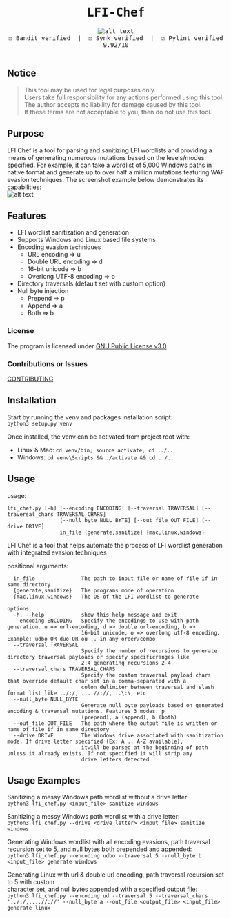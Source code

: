 <div align="center" style="font-family: monospace">
<h1>LFI-Chef</h1>

![alt text](https://github.com/ngimb64/LFI-Chef/blob/main/LFI_Chef.png?raw=true)<br>
&#9745;&#65039; Bandit verified &nbsp;|&nbsp; &#9745;&#65039; Synk verified &nbsp;|&nbsp; &#9745;&#65039; Pylint verified 9.92/10
<br><br>
</div>

## **Notice**
> This tool may be used for legal purposes only.<br>
> Users take full responsibility for any actions performed using this tool.<br>
> The author accepts no liability for damage caused by this tool.<br>
> If these terms are not acceptable to you, then do not use this tool.

## Purpose
LFI Chef is a tool for parsing and sanitizing LFI wordlists and providing a means of generating
numerous mutations based on the levels/modes specified. For example, it can take a wordlist of 5,000
Windows paths in native format and generate up to over half a million mutations featuring WAF
evasion techniques. The screenshot example below demonstrates its capabilities:<br>
![alt text](https://github.com/ngimb64/LFI-Chef/blob/main/LFI_Chef_Result.png)

## Features

- LFI wordlist sanitization and generation
- Supports Windows and Linux based file systems
- Encoding evasion techniques
  - URL encoding => u
  - Double URL encoding => d
  - 16-bit unicode => b
  - Overlong UTF-8 encoding => o
- Directory traversals (default set with custom option)
- Null byte injection
  - Prepend => p
  - Append => a
  - Both => b

### License
The program is licensed under [GNU Public License v3.0](LICENSE.md)

### Contributions or Issues
[CONTRIBUTING](CONTRIBUTING.md)

## Installation
Start by running the venv and packages installation script:<br>
    `python3 setup.py venv`

Once installed, the venv can be activated from project root with:<br>
- Linux & Mac: `cd venv/bin; source activate; cd ../..`
- Windows: `cd venv\Scripts && ./activate && cd ../..`

## Usage
usage:
```
lfi_chef.py [-h] [--encoding ENCODING] [--traversal TRAVERSAL] [--traversal_chars TRAVERSAL_CHARS]
                 [--null_byte NULL_BYTE] [--out_file OUT_FILE] [--drive DRIVE]
                 in_file {generate,sanitize} {mac,linux,windows}
```
LFI Chef is a tool that helps automate the process of LFI wordlist generation with integrated evasion techniques

positional arguments:<br>
```
  in_file               The path to input file or name of file if in same directory
  {generate,sanitize}   The programs mode of operation
  {mac,linux,windows}   The OS of the LFI wordlist to generate

options:
  -h, --help            show this help message and exit
  --encoding ENCODING   Specify the encodings to use with path generation. u => url-encoding, d => double url-encoding, b =>
                        16-bit unicode, o => overlong utf-8 encoding. Example: udbo OR duo OR ou .. in any order/combo
  --traversal TRAVERSAL
                        Specify the number of recursions to generate directory traversal payloads or specify specificranges like
                        2:4 generating recursions 2-4
  --traversal_chars TRAVERSAL_CHARS
                        Specify the custom traversal payload chars that override default char set in a comma-separated with a
                        colon delimiter between traversal and slash format list like ../:/, ....//://, ..\:\, etc
  --null_byte NULL_BYTE
                        Generate null byte payloads based on generated encoding & traversal mutations. Features 3 modes: p
                        (prepend), a (append), b (both)
  --out_file OUT_FILE   The path where the output file is written or name of file if in same directory
  --drive DRIVE         The Windows drive associated with sanitization mode. If drive letter specified (Ex: A .. A-Z available),
                        itwill be parsed at the beginning of path unless it already exists. If not specified it will strip any
                        drive letters detected
```

## Usage Examples

Sanitizing a messy Windows path wordlist without a drive letter:<br>
`python3 lfi_chef.py <input_file> sanitize windows`

Sanitizing a messy Windows path wordlist with a drive letter:<br>
`python3 lfi_chef.py --drive <drive_letter> <input_file> sanitize windows`

Generating Windows wordlist with all encoding evasions, path traversal<br>
recursion set to 5, and null bytes both prepended and appended:<br>
`python3 lfi_chef.py --encoding udbo --traversal 5 --null_byte b <input_file> generate windows`

Generating Linux with url & double url encoding, path traversal recursion set to 5 with custom<br>
character set, and null bytes appended with a specified output file:<br>
`python3 lfi_chef.py --encoding ud --traversal 5 --traversal_chars '../:/,....//://' --null_byte a --out_file <output_file> <input_file> generate linux`